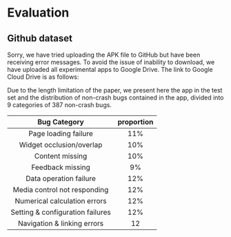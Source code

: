 # Evaluation

## Github dataset


Sorry, we have tried uploading the APK file to GitHub but have been receiving error messages. To avoid the issue of inability to download, we have uploaded all experimental apps to Google Drive. The link to Google Cloud Drive is as follows: 




Due to the length limitation of the paper, we present here the app in the test set and the distribution of non-crash bugs contained in the app, divided into 9 categories of 387 non-crash bugs.

**Bug Category** | **proportion**
 :-: | :-: 
Page loading failure  |  11%
Widget occlusion/overlap  |  10%
Content missing  |  10%
Feedback missing  |  9%
Data operation failure  |  12%
Media control not responding  |  12%
Numerical calculation errors  |  12%
Setting & configuration failures  |  12%
Navigation & linking errors  |  12

